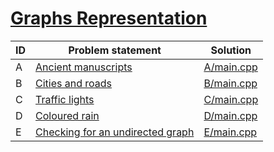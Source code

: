 # [Graphs Representation](https://www.e-olymp.com/en/contests/9060)



| ID | Problem statement                                                                           | Solution                 |
|----|---------------------------------------------------------------------------------------------|--------------------------|
| A  | [Ancient manuscripts](https://www.e-olymp.com/en/contests/9060/problems/78596)              | [A/main.cpp](A/main.cpp) |
| B  | [Cities and roads](https://www.e-olymp.com/en/contests/9060/problems/78597)                 | [B/main.cpp](B/main.cpp) |
| C  | [Traffic lights](https://www.e-olymp.com/en/contests/9060/problems/78598)                   | [C/main.cpp](C/main.cpp) |
| D  | [Coloured rain](https://www.e-olymp.com/en/contests/9060/problems/78599)                    | [D/main.cpp](D/main.cpp) |
| E  | [Checking for an undirected graph](https://www.e-olymp.com/en/contests/9060/problems/78600) | [E/main.cpp](E/main.cpp) |


